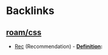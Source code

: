
# Backlinks
## [roam/css](<roam/css.md>)
- [Rec](<Rec.md>) (Recommendation)
                        - **[Definition](<Definition.md>):**

